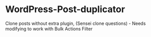 # WordPress-Post-duplicator

Clone posts without extra plugin, (Sensei clone questions) - Needs modifying to work with Bulk Actions Filter
